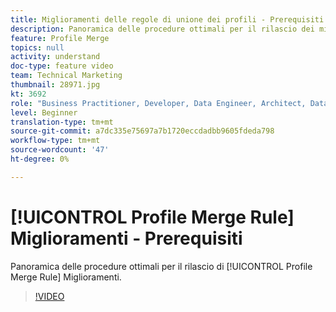 ```yaml
---
title: Miglioramenti delle regole di unione dei profili - Prerequisiti
description: Panoramica delle procedure ottimali per il rilascio dei miglioramenti delle regole di unione dei profili.
feature: Profile Merge
topics: null
activity: understand
doc-type: feature video
team: Technical Marketing
thumbnail: 28971.jpg
kt: 3692
role: "Business Practitioner, Developer, Data Engineer, Architect, Data Architect, Administrator, Leader"
level: Beginner
translation-type: tm+mt
source-git-commit: a7dc335e75697a7b1720eccdadbb9605fdeda798
workflow-type: tm+mt
source-wordcount: '47'
ht-degree: 0%

---
```



# [!UICONTROL Profile Merge Rule] Miglioramenti - Prerequisiti

Panoramica delle procedure ottimali per il rilascio di [!UICONTROL Profile Merge Rule] Miglioramenti.

>[!VIDEO](https://video.tv.adobe.com/v/28971/?quality=12)
